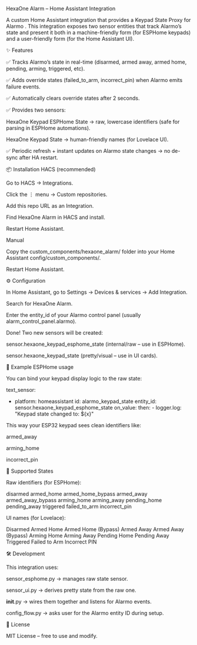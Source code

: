 HexaOne Alarm – Home Assistant Integration

A custom Home Assistant integration that provides a Keypad State Proxy for Alarmo
.
This integration exposes two sensor entities that track Alarmo’s state and present it both in a machine-friendly form (for ESPHome keypads) and a user-friendly form (for the Home Assistant UI).

✨ Features

✅ Tracks Alarmo’s state in real-time (disarmed, armed away, armed home, pending, arming, triggered, etc).

✅ Adds override states (failed_to_arm, incorrect_pin) when Alarmo emits failure events.

✅ Automatically clears override states after 2 seconds.

✅ Provides two sensors:

HexaOne Keypad ESPHome State → raw, lowercase identifiers (safe for parsing in ESPHome automations).

HexaOne Keypad State → human-friendly names (for Lovelace UI).

✅ Periodic refresh + instant updates on Alarmo state changes → no de-sync after HA restart.

📦 Installation
HACS (recommended)

Go to HACS → Integrations.

Click the ⋮ menu → Custom repositories.

Add this repo URL as an Integration.

Find HexaOne Alarm in HACS and install.

Restart Home Assistant.

Manual

Copy the custom_components/hexaone_alarm/ folder into your Home Assistant config/custom_components/.

Restart Home Assistant.

⚙️ Configuration

In Home Assistant, go to Settings → Devices & services → Add Integration.

Search for HexaOne Alarm.

Enter the entity_id of your Alarmo control panel (usually alarm_control_panel.alarmo).

Done! Two new sensors will be created:

sensor.hexaone_keypad_esphome_state (internal/raw – use in ESPHome).

sensor.hexaone_keypad_state (pretty/visual – use in UI cards).

🔧 Example ESPHome usage

You can bind your keypad display logic to the raw state:

text_sensor:
  - platform: homeassistant
    id: alarmo_keypad_state
    entity_id: sensor.hexaone_keypad_esphome_state
    on_value:
      then:
        - logger.log: "Keypad state changed to: ${x}"


This way your ESP32 keypad sees clean identifiers like:

armed_away

arming_home

incorrect_pin

🚨 Supported States

Raw identifiers (for ESPHome):

disarmed
armed_home
armed_home_bypass
armed_away
armed_away_bypass
arming_home
arming_away
pending_home
pending_away
triggered
failed_to_arm
incorrect_pin


UI names (for Lovelace):

Disarmed
Armed Home
Armed Home (Bypass)
Armed Away
Armed Away (Bypass)
Arming Home
Arming Away
Pending Home
Pending Away
Triggered
Failed to Arm
Incorrect PIN

🛠 Development

This integration uses:

sensor_esphome.py → manages raw state sensor.

sensor_ui.py → derives pretty state from the raw one.

__init__.py → wires them together and listens for Alarmo events.

config_flow.py → asks user for the Alarmo entity ID during setup.

📜 License

MIT License – free to use and modify.
